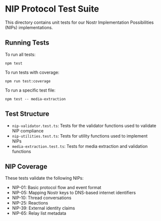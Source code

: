
# NIP Protocol Test Suite

This directory contains unit tests for our Nostr Implementation Possibilities (NIPs) implementations.

## Running Tests

To run all tests:
```
npm test
```

To run tests with coverage:
```
npm run test:coverage
```

To run a specific test file:
```
npm test -- media-extraction
```

## Test Structure

- `nip-validator.test.ts`: Tests for the validator functions used to validate NIP compliance
- `nip-utilities.test.ts`: Tests for utility functions used to implement NIPs
- `media-extraction.test.ts`: Tests for media extraction and validation functions

## NIP Coverage

These tests validate the following NIPs:

- NIP-01: Basic protocol flow and event format
- NIP-05: Mapping Nostr keys to DNS-based internet identifiers
- NIP-10: Thread conversations
- NIP-25: Reactions
- NIP-39: External identity claims
- NIP-65: Relay list metadata
